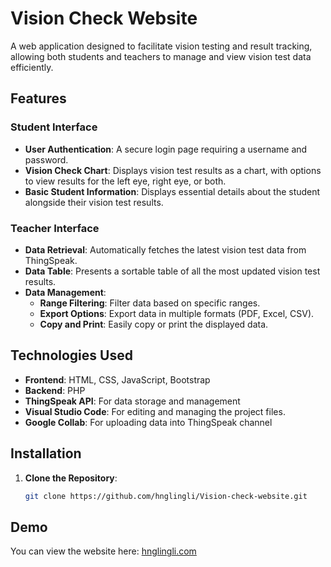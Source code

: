 # Vision Check Website

A web application designed to facilitate vision testing and result tracking, allowing both students and teachers to manage and view vision test data efficiently.

## Features

### Student Interface
- **User Authentication**: A secure login page requiring a username and password.
- **Vision Check Chart**: Displays vision test results as a chart, with options to view results for the left eye, right eye, or both.
- **Basic Student Information**: Displays essential details about the student alongside their vision test results.

### Teacher Interface
- **Data Retrieval**: Automatically fetches the latest vision test data from ThingSpeak.
- **Data Table**: Presents a sortable table of all the most updated vision test results.
- **Data Management**:
  - **Range Filtering**: Filter data based on specific ranges.
  - **Export Options**: Export data in multiple formats (PDF, Excel, CSV).
  - **Copy and Print**: Easily copy or print the displayed data.

## Technologies Used
- **Frontend**: HTML, CSS, JavaScript, Bootstrap
- **Backend**: PHP
- **ThingSpeak API**: For data storage and management
- **Visual Studio Code**: For editing and managing the project files.
- **Google Collab**: For uploading data into ThingSpeak channel
  
## Installation

1. **Clone the Repository**:
   ```bash
   git clone https://github.com/hnglingli/Vision-check-website.git
   
## Demo
You can view the website here: [hnglingli.com](https://hnglingli.com)

